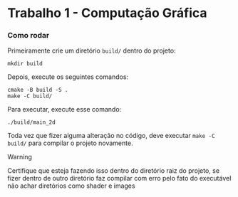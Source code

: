 # Trabalho 1 - Computação Gráfica

### Como rodar
Primeiramente crie um diretório `build/` dentro do projeto:
```
mkdir build
```
Depois, execute os seguintes comandos:
```
cmake -B build -S .
make -C build/
```
Para executar, execute esse comando:
```
./build/main_2d
```
Toda vez que fizer alguma alteração no código, deve executar `make -C build/` para compilar o projeto novamente. 
> [!WARNING]  
> Certifique que esteja fazendo isso dentro do diretório raiz do projeto, se fizer dentro de outro diretório faz compilar com erro pelo fato do executável não achar diretórios como shader e images
